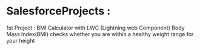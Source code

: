 # SalesforceProjects : 
1st Project : BMI Calculator with LWC (Lightning web Component)
              Body Mass Index(BMI) checks whether you are within a healthy weight range for your height
